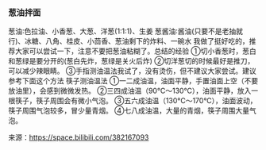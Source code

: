 ### 葱油拌面

葱油∶色拉油、小香葱、大葱、洋葱(1:1:1)、生姜
葱酱油∶酱油(只要不是老抽就行)、冰糖、八角、桂皮、小茴香、葱油剩下的炸料、一碗水
我做了挺好吃的，推荐大家可以尝试一下，注意不要把葱油粘糊了。总结的经验
①切小香葱时，葱白和葱绿是要分开的(葱白先炸，葱绿是关火后炸)
②切洋葱切的时候最好是推刀，可以减少辣眼睛。
③手指测油温法我试了，没有烫伤，但不建议大家尝试。建议参考下面这个方法
筷子测油温法
①一二成油温，油面平静，手置油面上空（不要放油里），会感到微微发热。
②三四成油温（90°C～130°C），油面平静，放入一根筷子，筷子周围会有微小气泡。
③五六成油温（130°C～170°C），油面波动，筷子周围气泡较多，冒少量青烟。
④七八成油温，大量的青烟，筷子周围大量气泡。

来源：https://space.bilibili.com/382167093